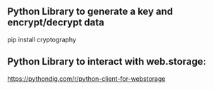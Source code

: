 ## Python Library to generate a key and encrypt/decrypt data
pip install cryptography
## Python Library to interact with web.storage:
https://pythondig.com/r/python-client-for-webstorage